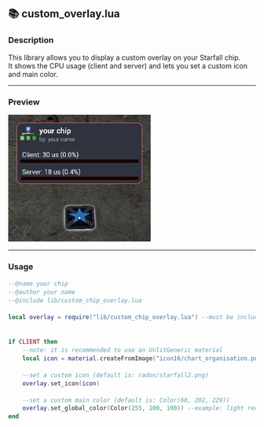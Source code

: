 ## 📚 custom_overlay.lua

### Description  
This library allows you to display a custom overlay on your Starfall chip.  
It shows the CPU usage (client and server) and lets you set a custom icon and main color.

---

### Preview  
![Custom Chip Overlay](picture/custom_chip_overlay.jpg)

---

### Usage

```lua
--@name your chip
--@author your name
--@include lib/custom_chip_overlay.lua

local overlay = require("lib/custom_chip_overlay.lua") --must be included as shared (server and client)


if CLIENT then
    --note: it is recommended to use an UnlitGeneric material
    local icon = material.createFromImage("icon16/chart_organisation.png", "")

    --set a custom icon (default is: radon/starfall2.png)
    overlay.set_icon(icon)

    --set a custom main color (default is: Color(68, 202, 229))
    overlay.set_global_color(Color(255, 100, 100)) --example: light red
end
```